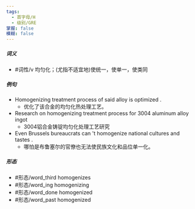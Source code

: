 ```yaml
---
tags:
  - 首字母/H
  - 级别/GRE
掌握: false
模糊: false
---
```

##### 词义
- #词性/v  均匀化；(尤指不适宜地)使统一，使单一，使类同
##### 例句
- Homogenizing treatment process of said alloy is optimized .
	- 优化了该合金的均匀化热处理工艺。
- Research on homogenizing treatment process for 3004 aluminum alloy ingot
	- 3004铝合金铸锭均匀化处理工艺研究
- Even Brussels bureaucrats can 't homogenize national cultures and tastes .
	- 哪怕是布鲁塞尔的官僚也无法使民族文化和品位单一化。
##### 形态
- #形态/word_third homogenizes
- #形态/word_ing homogenizing
- #形态/word_done homogenized
- #形态/word_past homogenized
